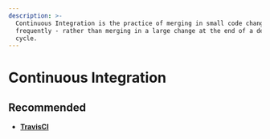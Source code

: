 ```yaml
---
description: >-
  Continuous Integration is the practice of merging in small code changes
  frequently - rather than merging in a large change at the end of a development
  cycle.
---
```


# Continuous Integration

## Recommended

* ****[**TravisCI**](https://travis-ci.com)****
